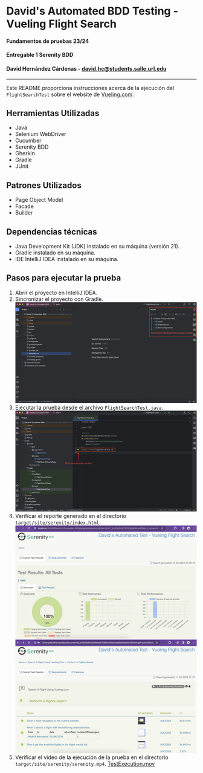 # David's Automated BDD Testing - Vueling Flight Search

#### Fundamentos de pruebas 23/24
#### Entregable 1 Serenity BDD
#### David Hernández Cárdenas - [david.hc@students.salle.url.edu](david.hc@students.salle.url.edu)

---

Este README proporciona instrucciones acerca de la ejecución del `FlightSearchTest` sobre el website de [Vueling.com](https://www.vueling.com/).

## Herramientas Utilizadas

- Java
- Selenium WebDriver
- Cucumber
- Serenity BDD
- Gherkin
- Gradle
- JUnit

## Patrones Utilizados
- Page Object Model
- Facade
- Builder

## Dependencias técnicas

- Java Development Kit (JDK) instalado en su máquina (versión 21).
- Gradle instalado en su máquina.
- IDE IntelliJ IDEA instalado en su máquina.

## Pasos para ejecutar la prueba

1. Abrir el proyecto en IntelliJ IDEA.
2. Sincronizar el proyecto con Gradle.
![GradleSync.png](public%2FGradleSync.png)
3. Ejecutar la prueba desde el archivo `FlightSearchTest.java`.
![TestExecution.png](public%2FTestExecution.png)
4. Verificar el reporte generado en el directorio `target/site/serenity/index.html`.
![Report1.png](public%2FReport1.png)
![Report2.png](public%2FReport2.png)
5. Verificar el video de la ejecución de la prueba en el directorio `target/site/serenity/serenity.mp4`.
[TestExecution.mov](public%2FTestExecution.mov)